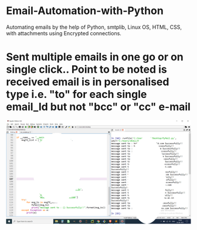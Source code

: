 # Email-Automation-with-Python
Automating emails by the help of Python, smtplib, Linux OS, HTML, CSS, with attachments using Encrypted connections.


<h1>Sent multiple emails in one go or on single click.. Point to be noted is received email is in personalised type i.e. "to" for each single email_Id but not "bcc" or "cc" e-mail</h1>


<div align="center">
    <img src="/img/result.png" </img> 
</div>
